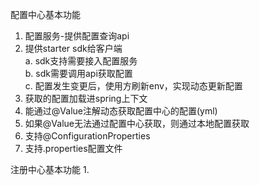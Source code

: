 配置中心基本功能
1. 配置服务-提供配置查询api
2. 提供starter sdk给客户端  
a. sdk支持需要接入配置服务  
b. sdk需要调用api获取配置  
c. 配置发生变更后，使用方刷新env，实现动态更新配置
3. 获取的配置加载进spring上下文
4. 能通过@Value注解动态获取配置中心的配置(yml)
5. 如果@Value无法通过配置中心获取，则通过本地配置获取
6. 支持@ConfigurationProperties
7. 支持.properties配置文件  

注册中心基本功能
1. 